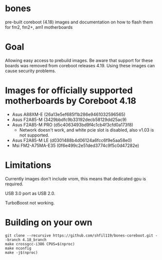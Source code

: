 # bones
pre-built coreboot (4.18) images and documentation on how to flash them for fm2, fm2+, am1 motherboards 

# Goal
Allowing easy access to prebuild images. Be aware that support for these boards was removed from coreboot releases 4.19. Using these images can cause security problems.

# Images for officially supported motherboards by Coreboot 4.18
* Asus A88XM-E (26a13e5ef685f1b286e9461032596565)
* Asus F2A85-M (3429bbdfc9b33192decb58129dd25ac9)
* Asus F2A85-M PRO (d5c4063493bd9f4c1cb4f3cfd0a173f8)
  * Network doesn't work, and white pcie slot is disabled, also v1.03 is not supported.
* Asus F2A85-M LE (d0301488b4d06124a6fcc6f9e5aa58e0)
* Msi FM2-A75MA-E35 (0f6e499c2e51ded3774c9f5c0d47282e)

# Limitations
Currently images don't include vrom, this means that dedicated gpu is required. 

USB 3.0 port as USB 2.0.

TurboBoost not working.

# Building on your own

```
git clone --recursive https://github.com/shfil119/bones-coreboot.git --branch 4.18_branch
make crossgcc-i386 CPUS=$(nproc)
make nconfig 
make -j$(nproc)
```
